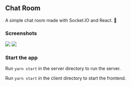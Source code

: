 ## Chat Room

A simple chat room made with Socket.IO and React. 💬

### Screenshots

![](https://github.com/johanolssonn/chat-room/screenshots/join_screen.png)
![](https://github.com/johanolssonn/chat-room/screenshots/room_screen.png)

### Start the app

Run `yarn start` in the server directory to run the server.

Run `yarn start` in the client directory to start the frontend.

